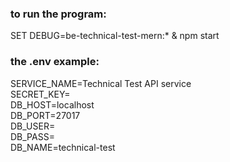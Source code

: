 ### to run the program:
SET DEBUG=be-technical-test-mern:* & npm start

### the .env example:
SERVICE_NAME=Technical Test API service \
SECRET_KEY= \
DB_HOST=localhost \
DB_PORT=27017 \
DB_USER= \
DB_PASS= \
DB_NAME=technical-test
